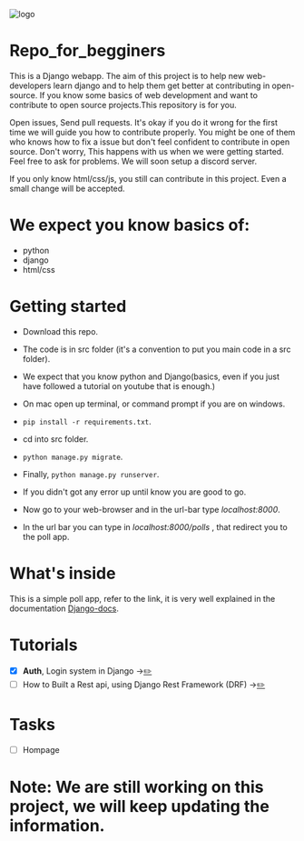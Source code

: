 ![logo](https://user-images.githubusercontent.com/30196830/42240648-99ffbb30-7f25-11e8-817b-0dcfca965c69.png)


# Repo_for_begginers
This is a Django webapp. The aim of this project is to help new web-developers learn django and to help them get better at contributing in open-source. If you know some basics of web development and want to contribute to open source projects.This repository is for you.

Open issues, Send pull requests. It's okay if you do it wrong for the first time we will guide you how to contribute properly.
You might be one of them who knows how to fix a issue but don't feel confident to contribute in open source. Don't worry, This 
happens with us when we were getting started. Feel free to ask for problems. We will soon setup a discord server.

If you only know html/css/js, you still can contribute in this project. Even a small change will be accepted.

# We expect you know basics of:
* python 
* django 
* html/css 

# Getting started
* Download this repo.
* The code is in src folder (it's a convention to put you main code in a src folder).
* We expect that you know python and Django(basics, even if you just have followed a tutorial on youtube that is enough.)
* On mac open up terminal, or command prompt if you are on windows.
* `pip install -r requirements.txt`.
*  cd into src folder.
* `python manage.py migrate`.
*  Finally, `python manage.py runserver`.
* If you didn't got any error up until know you are good to go.
* Now go to your web-browser and in the url-bar type *localhost:8000*.


* In the url bar you can type in *localhost:8000/polls* , that redirect you to the poll app.

 # What's inside
This is a simple poll app, refer to the link, it is very well explained in the documentation [Django-docs](https://docs.djangoproject.com/en/2.0/intro/tutorial01/).

# Tutorials

- [x] **Auth**, Login system in Django ->[✏️]()
- [ ] How to Built a Rest api, using Django Rest Framework (DRF) ->[✏️]()
 
# Tasks

- [ ] Hompage

# Note: We are still working on this project, we will keep updating the information.
